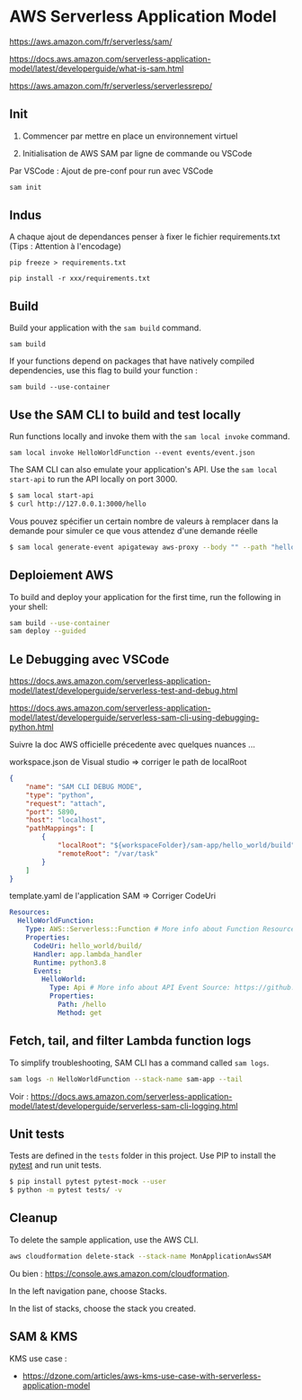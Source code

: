 # AWS Serverless Application Model

https://aws.amazon.com/fr/serverless/sam/

https://docs.aws.amazon.com/serverless-application-model/latest/developerguide/what-is-sam.html

https://aws.amazon.com/fr/serverless/serverlessrepo/


## Init

1. Commencer par mettre en place un environnement virtuel

2. Initialisation de AWS SAM par ligne de commande ou VSCode

Par VSCode : Ajout de pre-conf pour run avec VSCode

```bash
sam init
```

## Indus

A chaque ajout de dependances penser à fixer le fichier requirements.txt (Tips : Attention à l'encodage)

`pip freeze > requirements.txt`

`pip install -r xxx/requirements.txt`

## Build

Build your application with the `sam build` command.

`sam build`

If your functions depend on packages that have natively compiled dependencies, use this flag to build your function :

`sam build --use-container`

## Use the SAM CLI to build and test locally

Run functions locally and invoke them with the `sam local invoke` command.

`sam local invoke HelloWorldFunction --event events/event.json`

The SAM CLI can also emulate your application's API. Use the `sam local start-api` to run the API locally on port 3000.

```bash
$ sam local start-api
$ curl http://127.0.0.1:3000/hello
```

Vous pouvez spécifier un certain nombre de valeurs à remplacer dans la demande pour simuler ce que vous attendez d'une demande réelle

```bash
$ sam local generate-event apigateway aws-proxy --body "" --path "hello" --method GET > api-event.json
```

## Deploiement AWS

To build and deploy your application for the first time, run the following in your shell:

```bash
sam build --use-container
sam deploy --guided
```

## Le Debugging avec VSCode

https://docs.aws.amazon.com/serverless-application-model/latest/developerguide/serverless-test-and-debug.html

https://docs.aws.amazon.com/serverless-application-model/latest/developerguide/serverless-sam-cli-using-debugging-python.html

Suivre la doc AWS officielle précedente avec quelques nuances ...

workspace.json de Visual studio => corriger le path de localRoot

```json
{
	"name": "SAM CLI DEBUG MODE",
	"type": "python",
	"request": "attach",
	"port": 5890,
	"host": "localhost",
	"pathMappings": [
		{
			"localRoot": "${workspaceFolder}/sam-app/hello_world/build",
			"remoteRoot": "/var/task"
		}
	]
}
```

template.yaml de l'application SAM => Corriger CodeUri

```yaml
Resources:
  HelloWorldFunction:
    Type: AWS::Serverless::Function # More info about Function Resource: https://github.com/awslabs/serverless-application-model/blob/master/versions/2016-10-31.md#awsserverlessfunction
    Properties:
      CodeUri: hello_world/build/
      Handler: app.lambda_handler
      Runtime: python3.8
      Events:
        HelloWorld:
          Type: Api # More info about API Event Source: https://github.com/awslabs/serverless-application-model/blob/master/versions/2016-10-31.md#api
          Properties:
            Path: /hello
            Method: get
```

## Fetch, tail, and filter Lambda function logs

To simplify troubleshooting, SAM CLI has a command called `sam logs`.

```bash
sam logs -n HelloWorldFunction --stack-name sam-app --tail
```

Voir : https://docs.aws.amazon.com/serverless-application-model/latest/developerguide/serverless-sam-cli-logging.html

## Unit tests
Tests are defined in the `tests` folder in this project. Use PIP to install the [pytest](https://docs.pytest.org/en/latest/) and run unit tests.

```bash
$ pip install pytest pytest-mock --user
$ python -m pytest tests/ -v
```


## Cleanup

To delete the sample application, use the AWS CLI.

```bash
aws cloudformation delete-stack --stack-name MonApplicationAwsSAM
```

Ou bien : https://console.aws.amazon.com/cloudformation.

In the left navigation pane, choose Stacks.

In the list of stacks, choose the stack you created.


## SAM & KMS

KMS use case : 

- https://dzone.com/articles/aws-kms-use-case-with-serverless-application-model

